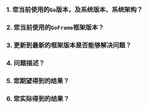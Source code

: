 <!-- 为更高效率地交流并解决问题，请按照以下模板提交issue，感谢！ -->

### 1. 您当前使用的`Go`版本，及系统版本、系统架构？

<!-- 使用 `go version` 命令查看，期望的结果如：`go 1.12, linux/amd64` -->


### 2. 您当前使用的`GoFrame`框架版本？

<!-- 框架版本可以查看自己项目下的 `go.mod`，或者框架文件 `version.go` -->


### 3. 更新到最新的框架版本是否能够解决问题？

<!-- 务必检查是否相同问题已在新版本中已修复 -->


### 4. 问题描述？

<!--
请您尽可能地提供一份最短的，可复现问题的代码。
代码尽可能地完整，最好是可以直接编译运行。
-->



### 5. 您期望得到的结果？



### 6. 您实际得到的结果？



